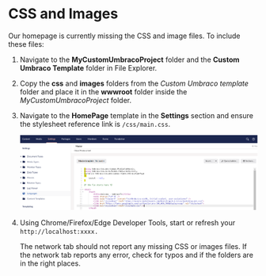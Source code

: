 # CSS and Images

Our homepage is currently missing the CSS and image files. To include these files:

1. Navigate to the **MyCustomUmbracoProject** folder and the **Custom Umbraco Template** folder in File Explorer.
2. Copy the **css** and **images** folders from the _Custom Umbraco template_ folder and place it in the **wwwroot** folder inside the _MyCustomUmbracoProject_ folder.
3.  Navigate to the **HomePage** template in the **Settings** section and ensure the stylesheet reference link is `/css/main.css`.

    ![Stylesheet reference](../../../../10/umbraco-cms/tutorials/creating-a-basic-website/images/Master-Template.png)
4.  Using Chrome/Firefox/Edge Developer Tools, start or refresh your `http://localhost:xxxx.`

    The network tab should not report any missing CSS or images files. If the network tab reports any error, check for typos and if the folders are in the right places.
